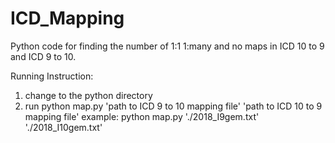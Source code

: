 # ICD_Mapping

Python code for finding the number of 1:1 1:many and no maps in ICD 10 to 9 and ICD 9 to 10.

Running Instruction:
1. change to the python directory
2. run python map.py 'path to ICD 9 to 10 mapping file' 'path to ICD 10 to 9 mapping file'
example: python map.py './2018_I9gem.txt' './2018_I10gem.txt'



